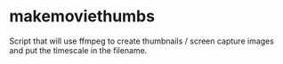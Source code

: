 # makemoviethumbs
Script that will use ffmpeg to create thumbnails / screen capture images and put the timescale in the filename.
